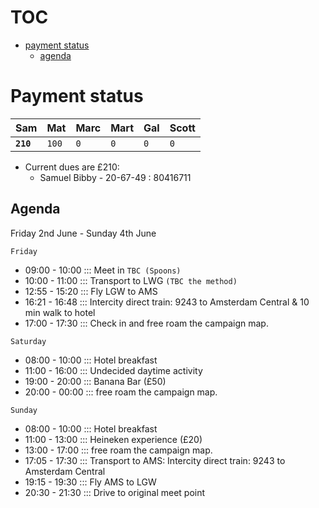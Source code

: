 # TOC
- [payment status](#payment-status-)
  - [agenda](#agenda-)

# Payment status <a name="payment-status"></a>

Sam | Mat | Marc | Mart | Gal | Scott
--- | --- | --- | --- | --- | ---
**`210`** | `100` | `0` |`0` |`0` |`0` |

* Current dues are £210:
  * Samuel Bibby - 20-67-49 : 80416711


## Agenda <a name="agenda"></a>

Friday 2nd June - Sunday 4th June

```Friday```
* 09:00 - 10:00 ::: Meet in ```TBC (Spoons)```
* 10:00 - 11:00 ::: Transport to LWG ```(TBC the method)```
* 12:55 - 15:20 ::: Fly LGW to AMS
* 16:21 - 16:48 ::: Intercity direct train: 9243 to Amsterdam Central & 10 min walk to hotel
* 17:00 - 17:30 ::: Check in and free roam the campaign map.


```Saturday```
* 08:00 - 10:00 ::: Hotel breakfast
* 11:00 - 16:00 ::: Undecided daytime activity
* 19:00 - 20:00 ::: Banana Bar (£50)
* 20:00 - 00:00 ::: free roam the campaign map.

```Sunday```
* 08:00 - 10:00 ::: Hotel breakfast
* 11:00 - 13:00 ::: Heineken experience (£20)
* 13:00 - 17:00 ::: free roam the campaign map.
* 17:05 - 17:30 ::: Transport to AMS: Intercity direct train: 9243 to Amsterdam Central
* 19:15 - 19:30 ::: Fly AMS to LGW
* 20:30 - 21:30 ::: Drive to original meet point
